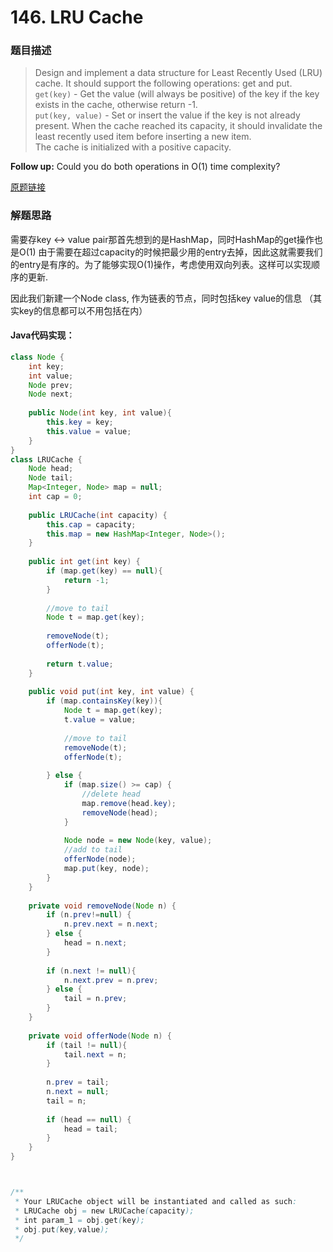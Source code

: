 # 146. LRU Cache

### 题目描述

> Design and implement a data structure for Least Recently Used (LRU) cache. It should support the following operations: get and put.
<br> `get(key)` - Get the value (will always be positive) of the key if the key exists in the cache, otherwise return -1.
<br>`put(key, value)` - Set or insert the value if the key is not already present. When the cache reached its capacity, it should invalidate the least recently used item before inserting a new item.
<br> The cache is initialized with a positive capacity.

**Follow up:**
Could you do both operations in O(1) time complexity?

[原题链接](https://leetcode.com/problems/lru-cache/)

### 解题思路

需要存key <-> value pair那首先想到的是HashMap，同时HashMap的get操作也是O(1)
由于需要在超过capacity的时候把最少用的entry去掉，因此这就需要我们的entry是有序的。为了能够实现O(1)操作，考虑使用双向列表。这样可以实现顺序的更新.

因此我们新建一个Node class, 作为链表的节点，同时包括key value的信息 （其实key的信息都可以不用包括在内）

#### Java代码实现：

```java
class Node {
    int key;
    int value;
    Node prev;
    Node next;
 
    public Node(int key, int value){
        this.key = key;
        this.value = value;
    }
}
class LRUCache {
    Node head;
    Node tail;
    Map<Integer, Node> map = null;
    int cap = 0;
 
    public LRUCache(int capacity) {
        this.cap = capacity;
        this.map = new HashMap<Integer, Node>();
    }
 
    public int get(int key) {
        if (map.get(key) == null){
            return -1;
        }
 
        //move to tail
        Node t = map.get(key);
 
        removeNode(t);
        offerNode(t);
 
        return t.value;
    }
 
    public void put(int key, int value) {
        if (map.containsKey(key)){
            Node t = map.get(key);
            t.value = value;
 
            //move to tail
            removeNode(t); 
            offerNode(t);
            
        } else {
            if (map.size() >= cap) {
                //delete head
                map.remove(head.key);
                removeNode(head);
            }
 
            Node node = new Node(key, value);
            //add to tail
            offerNode(node);
            map.put(key, node);
        }
    }
 
    private void removeNode(Node n) {
        if (n.prev!=null) {
            n.prev.next = n.next;
        } else {
            head = n.next;
        }
 
        if (n.next != null){
            n.next.prev = n.prev;
        } else {
            tail = n.prev;
        }
    }
 
    private void offerNode(Node n) {
        if (tail != null){
            tail.next = n;
        }
 
        n.prev = tail;
        n.next = null;
        tail = n;
 
        if (head == null) {
            head = tail;   
        }
    }
}



/**
 * Your LRUCache object will be instantiated and called as such:
 * LRUCache obj = new LRUCache(capacity);
 * int param_1 = obj.get(key);
 * obj.put(key,value);
 */

```

